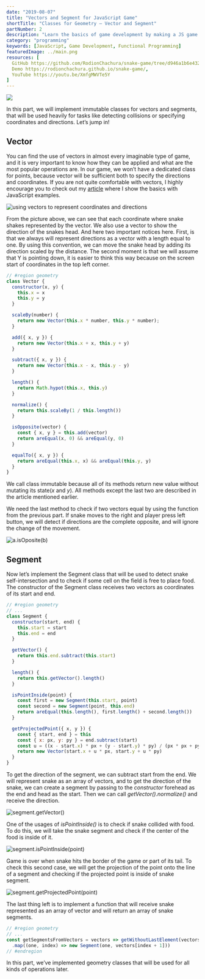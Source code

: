 ```yaml
---
date: "2019-08-07"
title: "Vectors and Segment for JavaScript Game"
shortTitle: "Classes for Geometry — Vector and Segment"
partNumber: 2
description: "Learn the basics of game development by making a JS game step by step"
category: "programming"
keywords: [JavaScript, Game Development, Functional Programming]
featuredImage: ../main.png
resources: [
  GitHub https://github.com/RodionChachura/snake-game/tree/d946a1b6e432c1e2f7b4ddd6ae7d9b16a242713e Code Changes,
  Demo https://rodionchachura.github.io/snake-game/,
  YouTube https://youtu.be/XmfgMWVTe5Y
]
---
```


![](../main.png)

In this part, we will implement immutable classes for vectors and segments, that will be used heavily for tasks like detecting collisions or specifying coordinates and directions. Let’s jump in!

## Vector

You can find the use of vectors in almost every imaginable type of game, and it is very important to know how they can be applied and what are the most popular operations are. In our game, we won’t have a dedicated class for points, because vector will be sufficient both to specify the directions and coordinates. If you are not quite comfortable with vectors, I highly encourage you to check out my [article](/blog/linear-algebra) where I show the basics with JavaScript examples.

![using vectors to represent coordinates and directions](vectors.png)

From the picture above, we can see that each coordinate where snake shakes represented by the vector. We also use a vector to show the direction of the snakes head. And here two important notices here. First, is that we always will represent directions as a vector with a length equal to one. By using this convention, we can move the snake head by adding its direction scaled by the distance. The second moment is that we will assume that Y is pointing down, it is easier to think this way because on the screen start of coordinates in the top left corner.

```js:title=main.js
// #region geometry
class Vector {
  constructor(x, y) {
    this.x = x
    this.y = y
  }

  scaleBy(number) {
    return new Vector(this.x * number, this.y * number);
  }

  add({ x, y }) {
    return new Vector(this.x + x, this.y + y)
  }

  subtract({ x, y }) {
    return new Vector(this.x - x, this.y - y)
  }

  length() {
    return Math.hypot(this.x, this.y)
  }

  normalize() {
    return this.scaleBy(1 / this.length())
  }

  isOpposite(vector) {
    const { x, y } = this.add(vector)
    return areEqual(x, 0) && areEqual(y, 0)
  }

  equalTo({ x, y }) {
    return areEqual(this.x, x) && areEqual(this.y, y)
  }
}
```

We call class immutable because all of its methods return new value without mutating its state(*x* and *y*). All methods except the last two are described in the article mentioned earlier.

We need the last method to check if two vectors equal by using the function from the previous part. If snake moves to the right and player press left button, we will detect if directions are the complete opposite, and will ignore the change of the movement.

![a.isOposite(b)](opposite.png)

## Segment

Now let’s implement the Segment class that will be used to detect snake self-intersection and to check if some cell on the field is free to place food. The constructor of the Segment class receives two vectors as coordinates of its start and end.

```js:title=main.js
// #region geometry
// ...
class Segment {
  constructor(start, end) {
    this.start = start
    this.end = end
  }

  getVector() {
    return this.end.subtract(this.start)
  }

  length() {
    return this.getVector().length()
  }

  isPointInside(point) {
    const first = new Segment(this.start, point)
    const second = new Segment(point, this.end)
    return areEqual(this.length(), first.length() + second.length())
  }

  getProjectedPoint({ x, y }) {
    const { start, end } = this
    const { x: px, y: py } = end.subtract(start)
    const u = ((x - start.x) * px + (y - start.y) * py) / (px * px + py * py)
    return new Vector(start.x + u * px, start.y + u * py)
  }
}
```

To get the direction of the segment, we can subtract start from the end. We will represent snake as an array of vectors, and to get the direction of the snake, we can create a segment by passing to the *constructor* forehead as the end and head as the start. Then we can call *getVector().normalize()* and receive the direction.

![segment.getVector()](vector.png)

One of the usages of *isPointInside()* is to check if snake collided with food. To do this, we will take the snake segment and check if the center of the food is inside of it.

![segment.isPointInside(point)](point.png)

Game is over when snake hits the border of the game or part of its tail. To check this second case, we will get the projection of the point onto the line of a segment and checking if the projected point is inside of snake segment.

![segment.getProjectedPoint(point)](projected.png)

The last thing left is to implement a function that will receive snake represented as an array of vector and will return an array of snake segments.

```js:title=main.js
// #region geometry
// ...
const getSegmentsFromVectors = vectors => getWithoutLastElement(vectors)
  .map((one, index) => new Segment(one, vectors[index + 1]))
// #endregion
```

In this part, we’ve implemented geometry classes that will be used for all kinds of operations later.
